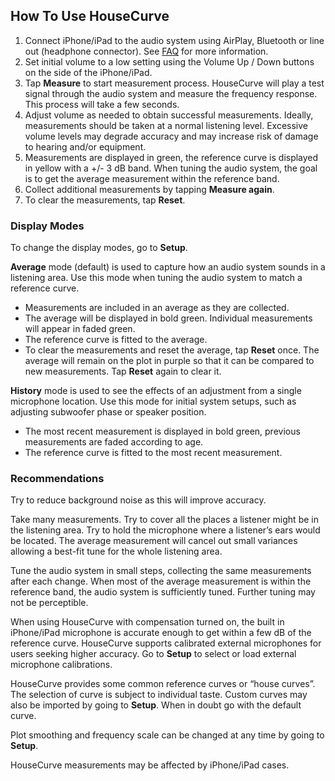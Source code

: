 ## How To Use HouseCurve

1. Connect iPhone/iPad to the audio system using AirPlay, Bluetooth or line out (headphone connector).  See [FAQ](/FAQ.md) for more information.
1. Set initial volume to a low setting using the Volume Up / Down buttons on the side of the iPhone/iPad.
1. Tap **Measure** to start measurement process.  HouseCurve will play a test signal through the audio system and measure the frequency response.  This process will take a few seconds.
1. Adjust volume as needed to obtain successful measurements.  Ideally, measurements should be taken at a normal listening level.  Excessive volume levels may degrade accuracy and may increase risk of damage to hearing and/or equipment.
1. Measurements are displayed in green, the reference curve is displayed in yellow with a +/- 3 dB band. When tuning the audio system, the goal is to get the average measurement within the reference band.
1. Collect additional measurements by tapping **Measure again**.
1. To clear the measurements, tap **Reset**.

### Display Modes

To change the display modes, go to **Setup**.

**Average** mode (default) is used to capture how an audio system sounds in a listening area.  Use this mode when tuning the audio system to match a reference curve.  
* Measurements are included in an average as they are collected.
* The average will be displayed in bold green.  Individual measurements will appear in faded green.
* The reference curve is fitted to the average.
* To clear the measurements and reset the average, tap **Reset** once. The average will remain on the plot in purple so that it can be compared to new measurements. Tap **Reset** again to clear it.

**History** mode is used to see the effects of an adjustment from a single microphone location.  Use this mode for initial system setups, such as adjusting subwoofer phase or speaker position.
* The most recent measurement is displayed in bold green, previous measurements are faded according to age.
* The reference curve is fitted to the most recent measurement.

### Recommendations

Try to reduce background noise as this will improve accuracy.

Take many measurements.  Try to cover all the places a listener might be in the listening area.  Try to hold the microphone where a listener’s ears would be located.  The average measurement will cancel out small variances allowing a best-fit tune for the whole listening area.

Tune the audio system in small steps, collecting the same measurements after each change.  When most of the average measurement is within the reference band, the audio system is sufficiently tuned.  Further tuning may not be perceptible.

When using HouseCurve with compensation turned on, the built in iPhone/iPad microphone is accurate enough to get within a few dB of the reference curve.  HouseCurve supports calibrated external microphones for users seeking higher accuracy.  Go to **Setup** to select or load external microphone calibrations.

HouseCurve provides some common reference curves or “house curves”.  The selection of curve is subject to individual taste.  Custom curves may also be imported by going to **Setup**.  When in doubt go with the default curve.

Plot smoothing and frequency scale can be changed at any time by going to **Setup**.

HouseCurve measurements may be affected by iPhone/iPad cases.

